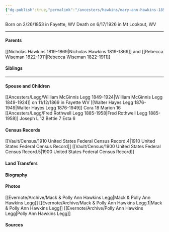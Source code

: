 ```yaml
---
{"dg-publish":true,"permalink":"/ancesters/hawkins/mary-ann-hawkins-1853-1926/","tags":["Mary-Ann-Hawkins"]}
---
```


Born on  2/26/1853 in Fayette, WV
Death on 6/17/1926 in Mt Lookout, WV

---
#### Parents

[[Nicholas Hawkins 1819-1869\|Nicholas Hawkins 1819-1869]] and [[Rebecca Wiseman 1822-1911\|Rebecca Wiseman 1822-1911]]
#### Siblings
<!-- Link to sibling -->

---
#### Spouse and Children
[[Ancesters/Legg/William McGinnis Legg 1849-1924\|William McGinnis Legg 1849-1924]] on 11/12/1869 in Fayette WV
[[Walter Hayes Legg 1876-1949\|Walter Hayes Legg 1876-1949]]
Cora 18
Marion 16
[[Ancesters/Legg/Fred Rothwell Legg 1885-1958\|Fred Rothwell Legg 1885-1958]]
Joseph L 12
Bettie 7
Esta 6

#### Census Records
[[Vault/Census/1910 United States Federal Census Record.4\|1910 United States Federal Census Record]]
[[Vault/Census/1900 United States Federal Census Record.5\|1900 United States Federal Census Record]]
#### Land Transfers

#### Biography

#### Photos
[[Evernote/Archive/Mack & Polly Ann Hawkins Legg\|Mack & Polly Ann Hawkins Legg]]
[[Evernote/Archive/Mack & Polly Ann Hawkins Legg.1\|Mack & Polly Ann Hawkins Legg]]
[[Evernote/Archive/Polly Ann Hawkins Legg\|Polly Ann Hawkins Legg]]

#### Sources

